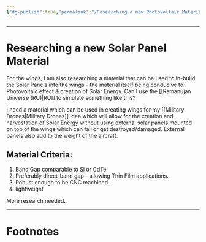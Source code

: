 ```yaml
---
{"dg-publish":true,"permalink":"/Researching a new Photovoltaic Material/","tags":["idea","Physics"]}
---
```



---
# Researching a new Solar Panel Material
For the wings, I am also researching a material that can be used to in-build the Solar Panels into the wings - the material itself being conducive to Photovoltaic effect & creation of Solar Energy. Can I use the [[Ramanujan Universe (RU)\|RU]] to simulate something like this?

I need a material which can be used in creating wings for my [[Military Drones\|Military Drones]] idea which will allow for the creation and harvestation of Solar Energy without using external solar panels mounted on top of the wings which can fall or get destroyed/damaged. External panels also add to the weight of the aircraft.

## Material Criteria:
1. Band Gap comparable to Si or CdTe
2. Preferably direct-band gap - allowing Thin Film applications.
3. Robust enough to be CNC machined.
4. lightweight

More research needed.

---
# Footnotes